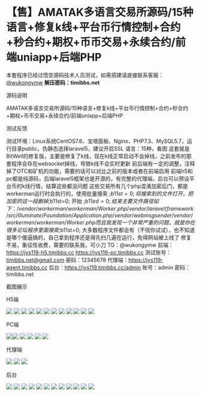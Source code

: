 # 【售】AMATAK多语言交易所源码/15种语言+修复k线+平台币行情控制+合约+秒合约+期权+币币交易+永续合约/前端uniapp+后端PHP

本套程序已经过悟空源码技术人员测试，如需搭建请直接联系客服：[@wukongymw](http://t.me/wukongymw)
**解压密码：timibbs.net**

源码说明

AMATAK多语言交易所源码/15种语言+修复k线+平台币行情控制+合约+秒合约+期权+币币交易+永续合约/前端uniapp+后端PHP

测试反馈

测试环境：Linux系统CentOS7.6、宝塔面板、Nginx、PHP7.3、MySQL5.7，运行目录public，伪静态选择laravel5，建议开启SSL
语言：15种，看图
这套就是BitWell的修复版，主要是修复了k线，现在k线正常启动不会掉线，之前发布的那套程序会存在websocket掉线，导致k线不会实时更新
前后端有一定的调整，注释掉了OTC和矿机的功能，需要的话可以对比之前的版本或者在前端启用
前端h5和pc都是纯源码，后端laravel5框架也是开源的，有完整的代理端，后台可以预设平台币的k线行情，结算这些都没问题
这些交易所有几个php混淆加密后门，都是workerman运行时会执行的，使用批量搜索 ;$b11st=0; 将搜索到的文件打开，把加密的这一段删掉 ;$b11st=0; 开始 ;$b11ed=0; 结束
主要文件路径如下：
/vendor/workerman/workerman/Worker.php
/vendor/laravel/framework/src/Illuminate/Foundation/Application.php
/vendor/webmsgsender/vendor/workerman/workerman/Worker.php
而且我发现一个非常严重的问题，就是你在很多论坛程序里面搜索 ;$b11st=0; 大多数程序文件都会有（不信你试试），也不知道是哪个傻逼搞的，自己拿到程序还是得先扫几遍在运行，免得网站被上线了
修复不易，象征性收费，需要的联系我，可小刀 TG：@wukongymw
前端：
https://jys119-h5.timibbs.cc
https://jys119-pc.timibbs.cc
测试账号：timibbs.net@gmail.com
密码：12345678
代理端：https://jys119-agent.timibbs.cc
后台：https://jys119.timibbs.cc/admin
账号：admin
密码：timibbs.net

截图展示

H5端

[![](https://wukongymw.com/wp-content/uploads/2024/10/e8565293fc56bef.png)](https://wukongymw.com/wp-content/uploads/2024/10/e8565293fc56bef.png)
[![](https://wukongymw.com/wp-content/uploads/2024/10/1388934b59e9157.png)](https://wukongymw.com/wp-content/uploads/2024/10/1388934b59e9157.png)
[![](https://wukongymw.com/wp-content/uploads/2024/10/6c0e6f1d59fe70a.png)](https://wukongymw.com/wp-content/uploads/2024/10/6c0e6f1d59fe70a.png)
[![](https://wukongymw.com/wp-content/uploads/2024/10/b63b1dfbecb1040.png)](https://wukongymw.com/wp-content/uploads/2024/10/b63b1dfbecb1040.png)
[![](https://wukongymw.com/wp-content/uploads/2024/10/5769d58a139e57e.png)](https://wukongymw.com/wp-content/uploads/2024/10/5769d58a139e57e.png)
[![](https://wukongymw.com/wp-content/uploads/2024/10/da7f8db4c9ca692.png)](https://wukongymw.com/wp-content/uploads/2024/10/da7f8db4c9ca692.png)
[![](https://wukongymw.com/wp-content/uploads/2024/10/fcc08f7b5fb3e10.png)](https://wukongymw.com/wp-content/uploads/2024/10/fcc08f7b5fb3e10.png)
[![](https://wukongymw.com/wp-content/uploads/2024/10/179fa97f6be3b41.png)](https://wukongymw.com/wp-content/uploads/2024/10/179fa97f6be3b41.png)
[![](https://wukongymw.com/wp-content/uploads/2024/10/a01f9958ba2b1b3.png)](https://wukongymw.com/wp-content/uploads/2024/10/a01f9958ba2b1b3.png)
[![](https://wukongymw.com/wp-content/uploads/2024/10/40e08f6a2423bc2.png)](https://wukongymw.com/wp-content/uploads/2024/10/40e08f6a2423bc2.png)
[![](https://wukongymw.com/wp-content/uploads/2024/10/79d4e66a68f0d2c.png)](https://wukongymw.com/wp-content/uploads/2024/10/79d4e66a68f0d2c.png)
[![](https://wukongymw.com/wp-content/uploads/2024/10/6ae9b1d103ab5a5.png)](https://wukongymw.com/wp-content/uploads/2024/10/6ae9b1d103ab5a5.png)

PC端

[![](https://wukongymw.com/wp-content/uploads/2024/10/5ee77be600f692f.png)](https://wukongymw.com/wp-content/uploads/2024/10/5ee77be600f692f.png)[![](https://wukongymw.com/wp-content/uploads/2024/10/3847d190303d02d.png)](https://wukongymw.com/wp-content/uploads/2024/10/3847d190303d02d.png)
[![](https://wukongymw.com/wp-content/uploads/2024/10/dbd5b2e714e5cb7.png)](https://wukongymw.com/wp-content/uploads/2024/10/dbd5b2e714e5cb7.png)
[![](https://wukongymw.com/wp-content/uploads/2024/10/10f135751cdca34.png)](https://wukongymw.com/wp-content/uploads/2024/10/10f135751cdca34.png)
[![](https://wukongymw.com/wp-content/uploads/2024/10/99614816c11decb.png)](https://wukongymw.com/wp-content/uploads/2024/10/99614816c11decb.png)
[![](https://wukongymw.com/wp-content/uploads/2024/10/6ea51a89ee0cafa.png)](https://wukongymw.com/wp-content/uploads/2024/10/6ea51a89ee0cafa.png)

代理端

[![](https://wukongymw.com/wp-content/uploads/2024/10/158892d91bb0fca.png)](https://wukongymw.com/wp-content/uploads/2024/10/158892d91bb0fca.png)
[![](https://wukongymw.com/wp-content/uploads/2024/10/eecaa32544d8e6b.png)](https://wukongymw.com/wp-content/uploads/2024/10/eecaa32544d8e6b.png)
[![](https://wukongymw.com/wp-content/uploads/2024/10/28eaa10df7be91e.png)](https://wukongymw.com/wp-content/uploads/2024/10/28eaa10df7be91e.png)

后台

[![](https://wukongymw.com/wp-content/uploads/2024/10/e0c049937767936.png)](https://wukongymw.com/wp-content/uploads/2024/10/e0c049937767936.png)
[![](https://wukongymw.com/wp-content/uploads/2024/10/7c4ded6c1fd71cd.png)](https://wukongymw.com/wp-content/uploads/2024/10/7c4ded6c1fd71cd.png)
[![](https://wukongymw.com/wp-content/uploads/2024/10/120ab14001a01d3.png)](https://wukongymw.com/wp-content/uploads/2024/10/120ab14001a01d3.png)
[![](https://wukongymw.com/wp-content/uploads/2024/10/89d900df760f118.png)](https://wukongymw.com/wp-content/uploads/2024/10/89d900df760f118.png)
[![](https://wukongymw.com/wp-content/uploads/2024/10/68a19552243e365.png)](https://wukongymw.com/wp-content/uploads/2024/10/68a19552243e365.png)
[![](https://wukongymw.com/wp-content/uploads/2024/10/f20bc7ad95c0701.png)](https://wukongymw.com/wp-content/uploads/2024/10/f20bc7ad95c0701.png)
[![](https://wukongymw.com/wp-content/uploads/2024/10/179a475374e54fe.png)](https://wukongymw.com/wp-content/uploads/2024/10/179a475374e54fe.png)
[![](https://wukongymw.com/wp-content/uploads/2024/10/977e9b720e35529.png)](https://wukongymw.com/wp-content/uploads/2024/10/977e9b720e35529.png)
[![](https://wukongymw.com/wp-content/uploads/2024/10/e91512e11288a28.png)](https://wukongymw.com/wp-content/uploads/2024/10/e91512e11288a28.png)
[![](https://wukongymw.com/wp-content/uploads/2024/10/7e6795a496a2392.png)](https://wukongymw.com/wp-content/uploads/2024/10/7e6795a496a2392.png)
[![](https://wukongymw.com/wp-content/uploads/2024/10/113fd72c70637f4.png)](https://wukongymw.com/wp-content/uploads/2024/10/113fd72c70637f4.png)
[![](https://wukongymw.com/wp-content/uploads/2024/10/eb28e0f57870ac1.png)](https://wukongymw.com/wp-content/uploads/2024/10/eb28e0f57870ac1.png)